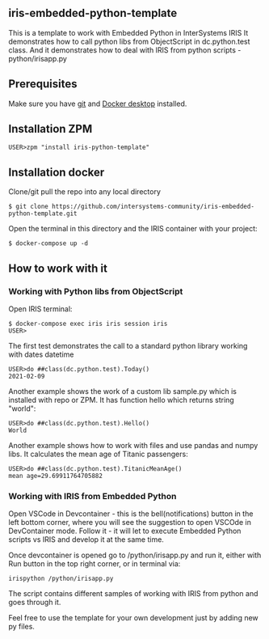 ## iris-embedded-python-template
This is a template to work with Embedded Python in InterSystems IRIS
It demonstrates how to call python libs from ObjectScript in dc.python.test class.
And it demonstrates how to deal with IRIS from python scripts - python/irisapp.py

## Prerequisites
Make sure you have [git](https://git-scm.com/book/en/v2/Getting-Started-Installing-Git) and [Docker desktop](https://www.docker.com/products/docker-desktop) installed.


## Installation ZPM

```
USER>zpm "install iris-python-template"
```

## Installation docker

Clone/git pull the repo into any local directory

```
$ git clone https://github.com/intersystems-community/iris-embedded-python-template.git
```

Open the terminal in this directory and the IRIS container with your project:

```
$ docker-compose up -d
```

## How to work with it

### Working with Python libs from ObjectScript
Open IRIS terminal:

```
$ docker-compose exec iris iris session iris
USER>
```

The first test demonstrates the call to a standard python library working with dates datetime
```
USER>do ##class(dc.python.test).Today()
2021-02-09
```

Another example shows the work of a custom lib sample.py which is installed with repo or ZPM. It has function hello which returns string "world":
```
USER>do ##class(dc.python.test).Hello()
World
```

Another example shows how to work with files and use pandas and numpy libs. 
It calculates the mean age of Titanic passengers:

```
USER>do ##class(dc.python.test).TitanicMeanAge()
mean age=29.69911764705882

```
### Working with IRIS from Embedded Python
Open VSCode in Devcontainer - this is the bell(notifications) button in the left bottom corner, where you will see the suggestion to open VSCOde in DevContainer mode. 
Follow it - it will let to execute Embedded Python scripts vs IRIS and develop it at the same time.

Once devcontainer is opened go to /python/irisapp.py and run it, either with Run button in the top right corner, or in terminal via:
```
irispython /python/irisapp.py
```
The script contains different samples of working with IRIS from python and goes through it.

Feel free to use the template for your own development just by adding new py files.


